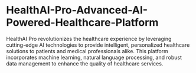 # HealthAI-Pro-Advanced-AI-Powered-Healthcare-Platform
HealthAI Pro revolutionizes the healthcare experience by leveraging cutting-edge AI technologies to provide intelligent, personalized healthcare solutions to patients and medical professionals alike. This platform incorporates machine learning, natural language processing, and robust data management to enhance the quality of healthcare services.
